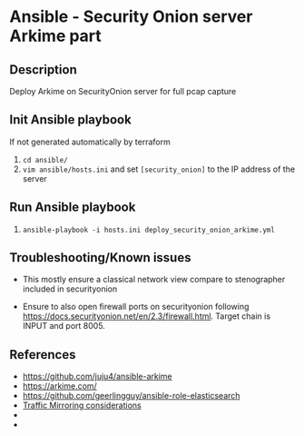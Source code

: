 # Ansible - Security Onion server Arkime part
## Description

Deploy Arkime on SecurityOnion server for full pcap capture

## Init Ansible playbook
If not generated automatically by terraform
1. `cd ansible/`
1. `vim ansible/hosts.ini` and set `[security_onion]` to the IP address of the server

## Run Ansible playbook
1. `ansible-playbook -i hosts.ini deploy_security_onion_arkime.yml`

## Troubleshooting/Known issues

* This mostly ensure a classical network view compare to stenographer included in securityonion

* Ensure to also open firewall ports on securityonion following https://docs.securityonion.net/en/2.3/firewall.html. Target chain is INPUT and port 8005.

## References
* https://github.com/juju4/ansible-arkime
* https://arkime.com/
* https://github.com/geerlingguy/ansible-role-elasticsearch
* [Traffic Mirroring considerations](https://docs.aws.amazon.com/vpc/latest/mirroring/traffic-mirroring-considerations.html)
* []()
* []()
